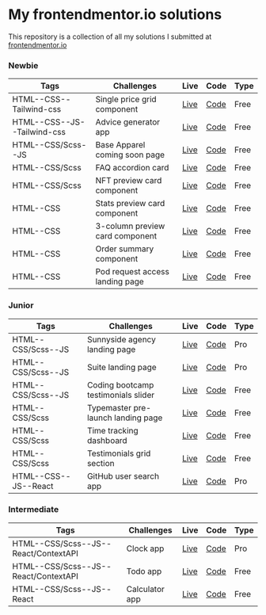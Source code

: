 # My frontendmentor.io solutions

This repository is a collection of all my solutions I submitted at [frontendmentor.io ](https://www.frontendmentor.io/)

### Newbie

| Tags                        | Challenges                      | Live                                                                   | Code                                                                   | Type |
| --------------------------- | ------------------------------- | ---------------------------------------------------------------------- | ---------------------------------------------------------------------- | ---- |
| HTML--CSS--Tailwind-css     | Single price grid component     | [Live](https://single-price-grid-fem.netlify.app/)                     | [Code](https://github.com/LonelyBuddy/single-pricec-grid-component)    | Free |
| HTML--CSS--JS--Tailwind-css | Advice generator app            | [Live](https://advice-generator-fem.netlify.app/)                      | [Code](https://github.com/LonelyBuddy/advice-generator)                | Free |
| HTML--CSS/Scss--JS          | Base Apparel coming soon page   | [Live](https://lonelybuddy.github.io/base-apparel-coming-soon-page/)   | [Code](https://github.com/LonelyBuddy/base-apparel-coming-soon-page)   | Free |
| HTML--CSS/Scss              | FAQ accordion card              | [Live](https://lonelybuddy.github.io/faq-accordion-card/)              | [Code](https://github.com/LonelyBuddy/faq-accordion-card)              | Free |
| HTML--CSS/Scss              | NFT preview card component      | [Live](https://lonelybuddy.github.io/Nft-preview-card/)                | [Code](https://github.com/LonelyBuddy/Nft-preview-card)                | Free |
| HTML--CSS                   | Stats preview card component    | [Live](https://lonelybuddy.github.io/stats-preview-card/)              | [Code](https://github.com/LonelyBuddy/stats-preview-card)              | Free |
| HTML--CSS                   | 3-column preview card component | [Live](https://lonelybuddy.github.io/3-column-preview-card-component/) | [Code](https://github.com/LonelyBuddy/3-column-preview-card-component) | Free |
| HTML--CSS                   | Order summary component         | [Live](https://lonelybuddy.github.io/order-summary-component/)         | [Code](https://github.com/LonelyBuddy/order-summary-component)         | Free |
| HTML--CSS                   | Pod request access landing page | [Live](https://lonelybuddy.github.io/POD-lanind-page/)                 | [Code](https://github.com/LonelyBuddy/POD-lanind-page/tree/master)     | Free |

### Junior

| Tags                 | Challenges                          | Live                                                                      | Code                                                                      | Type |
| -------------------- | ----------------------------------- | ------------------------------------------------------------------------- | ------------------------------------------------------------------------- | ---- |
| HTML--CSS/Scss--JS   | Sunnyside agency landing page       | [Live](https://sunnysidelandingfem.netlify.app/)                          | [Code](https://github.com/LonelyBuddy/sunnyside-agency-landing-page)      | Pro  |
| HTML--CSS/Scss--JS   | Suite landing page                  | [Live](https://suite-landingpage.netlify.app/)                            | [Code](https://github.com/LonelyBuddy/suite-landing-page)                 | Pro  |
| HTML--CSS/Scss--JS   | Coding bootcamp testimonials slider | [Live](https://lonelybuddy.github.io/testimonials-slider/)                | [Code](https://github.com/LonelyBuddy/testimonials-slider)                | Free |
| HTML--CSS/Scss       | Typemaster pre-launch landing page  | [Live](https://lonelybuddy.github.io/Typemaster-pre-launch-landing-page/) | [Code](https://github.com/LonelyBuddy/Typemaster-pre-launch-landing-page) | Free |
| HTML--CSS/Scss       | Time tracking dashboard             | [Live](https://lonelybuddy.github.io/time-tracking-dashboard/)            | [Code](https://github.com/LonelyBuddy/time-tracking-dashboard)            | Free |
| HTML--CSS/Scss       | Testimonials grid section           | [Live](https://lonelybuddy.github.io/testimonial-grid-section/)           | [Code](https://github.com/LonelyBuddy/testimonial-grid-section)           | Free |
| HTML--CSS--JS--React | GitHub user search app              | [Live](https://lonelybuddy.github.io/react-github-user-search-app/)       | [Code](https://github.com/LonelyBuddy/react-github-user-search-app)       | Pro  |

### Intermediate

| Tags                                 | Challenges     | Live                                                  | Code                                                  | Type |
| ------------------------------------ | -------------- | ----------------------------------------------------- | ----------------------------------------------------- | ---- |
| HTML--CSS/Scss--JS--React/ContextAPI | Clock app      | [Live](https://lonelybuddy.github.io/clock-app/)      | [Code](https://github.com/LonelyBuddy/clock-app)      | Pro  |
| HTML--CSS/Scss--JS--React/ContextAPI | Todo app       | [Live](https://lonelybuddy.github.io/react-to-do/)    | [Code](https://github.com/LonelyBuddy/react-to-do)    | Free |
| HTML--CSS/Scss--JS--React            | Calculator app | [Live](https://lonelybuddy.github.io/calculator-app/) | [Code](https://github.com/LonelyBuddy/calculator-app) | Free |
